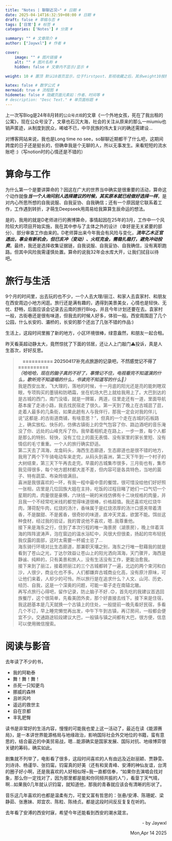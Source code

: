 ```yaml
---
title: "Notes | 聊聊近况~" # 日期 #
date: 2025-04-14T16:32:59+08:00 # 日期 #
draft: false # 草稿与否 #
tags: ['日常'] # 标签 #
categories: ['Notes'] # 分类 #

summary: "" # 文章简介 #
author: ["Jaywxl"] # 作者 #

cover:
    image: "" # 图片链接 #
    alt: "" # 图片名称 #
    hidden: false # 文章内不显示/显示 #

weight: 10 # 置顶 默认10首页显示，位于firstpost、影视收藏之后，其余weight10按照时间顺序排布#

katex: false # 数学公式 #
mermaid: true # 流程图 #
hidemeta: false # 隐藏页面元素如：作者、时间等 #
# description: "Desc Text." # 单页面标题 #
---
```


上一次写Blog是24年8月转的`公众号贞观`的文章《一个外地女孩，死在了我出租的公寓》，现在公众号没了，文章也石沉大海，社会的关注从原来的那么一miumiu也销声匿迹，从制度到民众，唏嘘不已，中华民族的伟大复兴的确还需建设…

对博客网站来说，我也是Long time no see，so聊聊近期都干了什么吧，这期间跨度的日子还是挺长的，但确幸我是个无聊的人，所以无事发生。来看短短的流水账吧 :)（写notion时的心情还是不错的）

# 算命与工作

为什么第一个是要讲算命的？因这在广大的世界当中确实是很重要的活动，算命这个动作就像***当一个人询问别人选择建议的时候，其实原本就已经做好选择一样***，是对内心所思所想的自我说服、自我妥协、自我确信；还有一个原因是它联系着工作，工作遇到转折，才萌生Deepseek用周易给我算算生辰命运的想法。

是的，我用的就是D老师进行的赛博算命，事情起因在25年的3月，工作中一个风险较大的项目开始实施，我在其中参与了主体之外的设计（幸好是无关紧要的部分）、部分审查工作由来的。D老师算出来今年我会有风险与变化，***流年乙木正官透出，事业有新机会，但巳亥冲（变动）、火旺克金，需稳扎稳打，避免冲动投资***。最终，我还是选择收集证据链，自我说服、自我妥协、自我确信，没有离职跑路。但其中风险我需谨慎处置。算命的说我32年会水库大开，让我们拭目以待吧。

# 旅行与生活

9个月的时间里，出去玩的也不少，一个人去大理/丽江、和家人去袁家村、和朋友在西安周边小地方闲逛。旅行还是满有趣的，遇得到美景美女，心情也是轻快、无忧、舒畅，后面应该会记录去云南的旅行Blog，并且今年计划还要在去。袁家村一般，古街巷还是很有味道，但我去的时候人好多，体验一般。西安周围逛了几个公园，什么长安的、灞桥的，长安的那个还出了几张不错的作品:)

生活上，这段时间里搬了新的地方，小区环境很棒，绿意盎然，和朋友一起合租。

昨天看英超动静太大，竟然惊扰了下面的邻居，还让人上门敲门⚠️投诉，真是人生首次，好好反思。

>　**========== 20250417补充点旅游的记录吧，不然感觉记不得了 ==========**  
> ***（哈哈哈，现在的脑子真的不好了，事情记不住，电视看完不知道演的什么，歌听完不知道唱的什么，书读完不知道写的什么🤣）***  
> 我是西安出发，飞大理的，落地的时候，十一月底的阳光还是亮的能刺瞎双眼，专项购买的墨镜和防晒霜，坐在机场大巴上就给我用上了。大巴到达的是古城的西门，南门没墙，就是一牌匾，两道，往里走还有一道，里面导航基本废了走进小路，我去找民宿走了很久。第一天到了晚上在古城逛了逛，走着人最多的几条街，如果此趟有人与我伴行，那我一定会对我的伴儿说“这都是..的古街道商铺，有啥意思？”，但真的一个走在古城的石板路上，确实放松、快乐的，仿佛古镇街上的空气包容了你、路边酒吧的音乐淹没了你、远处的山峰充斥了你。我举着相机走在路上，一步一景，每个人都是那么的特别、轻快，没有工位上的面无表情、没有家里的家长里短、没有情侣的毛寸重重。一个人的旅行确实舒适。  
>  第二天去了洱海，龙龛码头，海西生态廊道，生态廊道也是很不错的地方，我用了两个下午骑电动车来走完，从码头到喜洲，第二天下午到一个村子的大树结束，第三天下午再去走完。早晨的古城集市很多，三月街也有，集市我见得很多，每个地方题材都大差不差，但内容可是各具特色，当地的菌子、特有蔬菜、布染玲琅满目。  
> 喜洲是我很喜欢的一环，有我一程中最中意的餐馆，很可惜没给他们好好照一张相，店里是几位回族大姐在主持，吃饭的过程目睹了她们一口气切一个星期的肉，肉量很是豪横，六块钱一碗的米线仿佛有十二块规格的肉量，并且我一个不经常吃米线的都觉得味道很棒，价格超值。我还喜欢吃红烧牛肉，薄荷配牛肉，红烧的汤汁，香味属于是红烧浓厚的汤汁口感夹带着清香，不是酸甜、不是酱香，很奇妙的味道，直冲天灵盖，欲罢不能。饵丝这种食材，经过我的验证，我的胃说他不喜欢，嗯..我尊重他。  
> 接下来是海东之行，住到了本次行程的唯一海景房（湖景房），晚上伴着洱海的阵阵波涛声，泡在窗边的温水浴缸中，风很大但很柔，扬起的帘布轻抚我仅露的面部，这时太需要一杯威士忌了...  
> 海东骑行环境对比生态廊道，那兼职天壤之别，海东之行唯一慰藉我的就是看到了苍山之光，丁达尔效益让苍山上的阳光洒向洱海，天门骤开，海西是静谧、纯粹的，只有美景和旅人，没有生活没有工作，更能治愈我。  
> 接下来到了丽江，接着把丽江的三个古城都转了一遍，北边的两个束河和白沙，人很少，商业化也不多。人们都嫌弃古城商业化高，没有原汁原味，可让他们来着，人却少的可怜。所以旅行是在追求什么？人文、山河、历史、经历、自我，这是一个深奥的问题，可能一辈子走在南辕北辙。  
> 再写点旅行心得吧，留作记录，防止脑子不好..😊，首先吃的我建议首选回族餐厅，这个很简单，先看美团外卖，那个好直接去线下。接下来是住宿，我这趟基本是几天就换一个古镇上的住处，一般提前一晚先看好民宿，多看几个不订，早上睡完懒觉再出发，中午下午到古镇，再订房间，一般都会便宜不少。交通路途较段建议大巴，一般镇与镇之间都有大巴，很方便，信息可以使用微信搜索。



# 阅读与影音

去年读了不少的书，

- 我的阿勒泰
- 舞！舞！舞！
- 杀死一只知更鸟
- 挪威的森林
- 且听风吟
- 遥远的救世主
- 自在京都
- 丰乳肥臀

读书是非常好的生活内容，慢慢的可能我也爱上这一活动了，最近在读《能源赛局》，是一本讲世界能源格局与地缘政治，影响国际社会外交地位的书籍，蛮有意思的，结合最近的中美贸易战，嗯...能源确实是国家发展、国际对抗、地缘博弈很关键的筹码，确实如此。

剧集就不列举了，电影看了很多，这段时间喜欢的人有由远及近赵丽颖、贾静雯、刘诗诗、杨谨华、张钧甯。钧甯真的好美（还有和吴青峰、安溥的神仙友谊，台湾的圈子好小啊，还是我喜欢的人好相似呀~我一直都信奉，“如果你去演唱会找对象，那么你一定找对了，因为那里都是能和你同频共振的人”），看垦丁天气晴，啊...如果我0几年就认识钧甯，就知道他，那我的青春就应该会有清晰的形状了。

音乐这几年喜欢的也都是温柔有力，可爱又富有哲思的：张悬/安溥、陈珊妮、梁静茹、张惠妹、郑宜农、陈粒、陈绮贞。都是这段时间反反复复在听的。

去年看了安溥的西安时寐，希望今年还能看到西安的潮水箴言。

<p align="right" > - by Jaywxl</p>
<p align="right" > Mon,Apr 14 2025 </p>